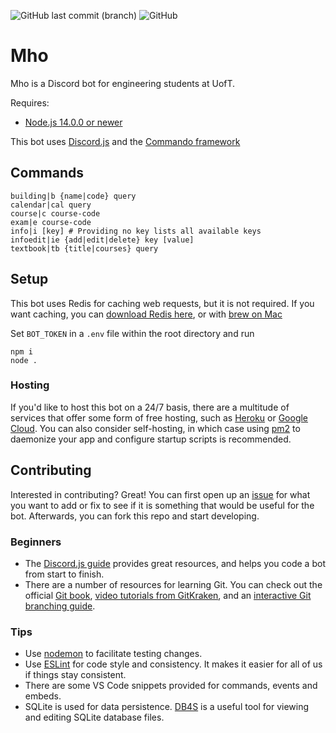 ![GitHub last commit (branch)](https://img.shields.io/github/last-commit/matt8100/Mho/staging)
![GitHub](https://img.shields.io/github/license/matt8100/Mho)

# Mho

Mho is a Discord bot for engineering students at UofT.

Requires:
- [Node.js 14.0.0 or newer](https://nodejs.org/en/)

This bot uses [Discord.js](https://discord.js.org/#/) and the [Commando framework](https://github.com/discordjs/Commando)

## Commands

```shell
building|b {name|code} query
calendar|cal query
course|c course-code
exam|e course-code
info|i [key] # Providing no key lists all available keys
infoedit|ie {add|edit|delete} key [value]
textbook|tb {title|courses} query
```

## Setup

This bot uses Redis for caching web requests, but it is not required. If you want caching, you can [download Redis here](https://redis.io/download), or with [brew on Mac](https://gist.github.com/tomysmile/1b8a321e7c58499ef9f9441b2faa0aa8)

Set `BOT_TOKEN` in a `.env` file within the root directory and run

```
npm i
node .
```

### Hosting

If you'd like to host this bot on a 24/7 basis, there are a multitude of services that offer some form of free hosting, such as [Heroku](https://www.heroku.com/) or [Google Cloud](https://cloud.google.com/appengine). You can also consider self-hosting, in which case using [pm2](https://pm2.keymetrics.io/docs/usage/quick-start/) to daemonize your app and configure startup scripts is recommended.

## Contributing

Interested in contributing? Great! You can first open up an [issue](https://github.com/matt8100/Mho/issues) for what you want to add or fix to see if it is something that would be useful for the bot. Afterwards, you can fork this repo and start developing.

### Beginners

- The [Discord.js guide](https://discordjs.guide/#before-you-begin) provides great resources, and helps you code a bot from start to finish.
- There are a number of resources for learning Git. You can check out the official [Git book](https://git-scm.com/book/en/v2), [video tutorials from GitKraken](https://www.gitkraken.com/learn/git/tutorials), and an [interactive Git branching guide](https://learngitbranching.js.org/).

### Tips

- Use [nodemon](https://www.npmjs.com/package/nodemon) to facilitate testing changes.
- Use [ESLint](https://eslint.org/) for code style and consistency. It makes it easier for all of us if things stay consistent.
- There are some VS Code snippets provided for commands, events and embeds.
- SQLite is used for data persistence. [DB4S](https://sqlitebrowser.org/) is a useful tool for viewing and editing SQLite database files.
